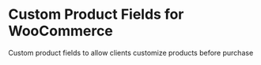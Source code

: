 # Custom Product Fields for WooCommerce

Custom product fields to allow clients customize products before purchase
